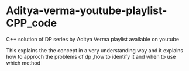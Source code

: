 # Aditya-verma-youtube-playlist-CPP_code

C++ solution of DP series by Aditya Verma playlist available on youtube 

This explains the the concept in a very understanding way and it explains how to approch the problems of dp ,how to identify it and when to use which method






